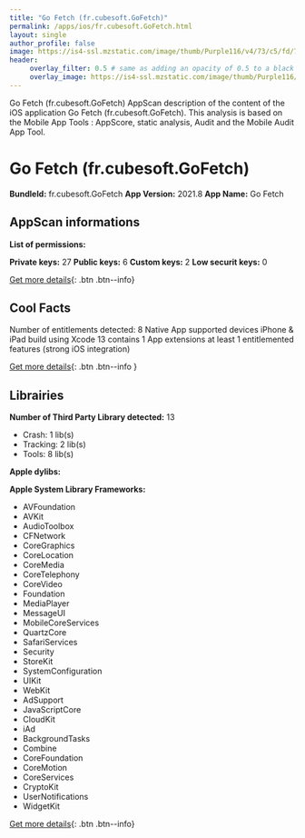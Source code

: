 ```yaml
---
title: "Go Fetch (fr.cubesoft.GoFetch)"
permalink: /apps/ios/fr.cubesoft.GoFetch.html
layout: single
author_profile: false
image: https://is4-ssl.mzstatic.com/image/thumb/Purple116/v4/73/c5/fd/73c5fd79-ac6a-c240-d701-f69ae197bb25/AppIcon-0-1x_U007emarketing-0-7-0-85-220.png/512x512bb.jpg
header: 
     overlay_filter: 0.5 # same as adding an opacity of 0.5 to a black background
     overlay_image: https://is4-ssl.mzstatic.com/image/thumb/Purple116/v4/73/c5/fd/73c5fd79-ac6a-c240-d701-f69ae197bb25/AppIcon-0-1x_U007emarketing-0-7-0-85-220.png/512x512bb.jpg
---
```

Go Fetch (fr.cubesoft.GoFetch) AppScan description of the content of the iOS application Go Fetch (fr.cubesoft.GoFetch). This analysis is based on the Mobile App Tools : AppScore, static analysis, Audit and the Mobile Audit App Tool.

# Go Fetch (fr.cubesoft.GoFetch)

**BundleId:** fr.cubesoft.GoFetch
**App Version:** 2021.8
**App Name:** Go Fetch


## AppScan informations 

**List of permissions:** 
  
  
**Private keys:** 27
**Public keys:** 6
**Custom keys:** 2
**Low securit keys:** 0
  
[Get more details](/pricing.html){: .btn .btn--info}

## Cool Facts

Number of entitlements detected: 8
Native App
supported devices iPhone & iPad
build using Xcode 13
contains 1 App extensions
at least 1 entitlemented features (strong iOS integration)
  
[Get more details](/pricing.html){: .btn .btn--info }

## Librairies 
**Number of Third Party Library detected:** 13
- Crash: 1 lib(s)
- Tracking: 2 lib(s)
- Tools: 8 lib(s)


**Apple dylibs:**


**Apple System Library Frameworks:**
- AVFoundation
- AVKit
- AudioToolbox
- CFNetwork
- CoreGraphics
- CoreLocation
- CoreMedia
- CoreTelephony
- CoreVideo
- Foundation
- MediaPlayer
- MessageUI
- MobileCoreServices
- QuartzCore
- SafariServices
- Security
- StoreKit
- SystemConfiguration
- UIKit
- WebKit
- AdSupport
- JavaScriptCore
- CloudKit
- iAd
- BackgroundTasks
- Combine
- CoreFoundation
- CoreMotion
- CoreServices
- CryptoKit
- UserNotifications
- WidgetKit


  
[Get more details](/pricing.html){: .btn .btn--info}

